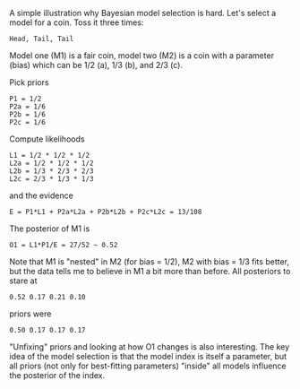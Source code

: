 A simple illustration why Bayesian model selection is hard. Let's
select a model for a coin. Toss it three times:

    Head, Tail, Tail

Model one (M1) is a fair coin, model two (M2) is a coin with a
parameter (bias) which can be 1/2 (a), 1/3 (b), and 2/3 (c).

Pick priors

    P1 = 1/2
    P2a = 1/6
    P2b = 1/6
    P2c = 1/6

Compute likelihoods

    L1 = 1/2 * 1/2 * 1/2
    L2a = 1/2 * 1/2 * 1/2
    L2b = 1/3 * 2/3 * 2/3
    L2c = 2/3 * 1/3 * 1/3

and the evidence

    E = P1*L1 + P2a*L2a + P2b*L2b + P2c*L2c = 13/108

The posterior of M1 is

    O1 = L1*P1/E = 27/52 ~ 0.52

Note that M1 is "nested" in M2 (for bias = 1/2), M2 with bias = 1/3
fits better, but the data tells me to believe in M1 a bit more than
before. All posteriors to stare at

    0.52 0.17 0.21 0.10

priors were

    0.50 0.17 0.17 0.17

"Unfixing" priors and looking at how O1 changes is also
interesting. The key idea of the model selection is that the model
index is itself a parameter, but all priors (not only for best-fitting
parameters) "inside" all models influence the posterior of the index.
